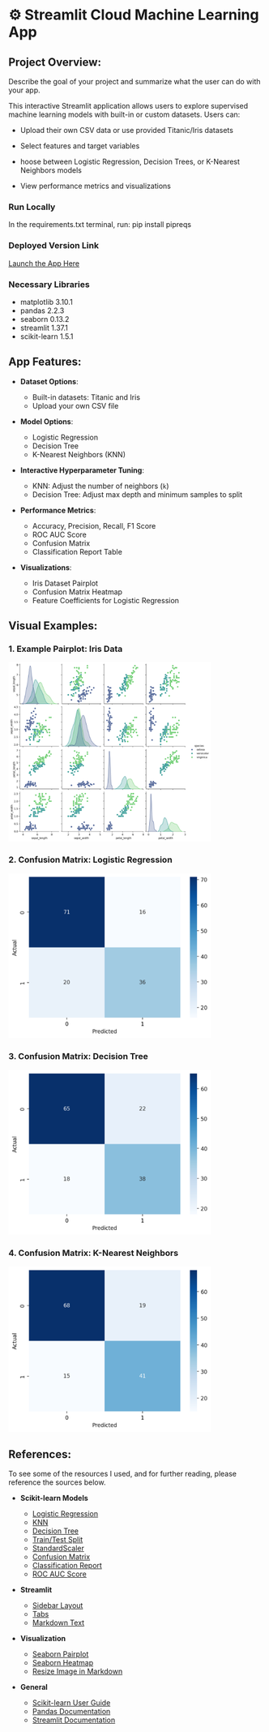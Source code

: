 #  ⚙️ Streamlit Cloud Machine Learning App

## Project Overview:

Describe the goal of your project and summarize what the user can do with your app.

This interactive Streamlit application allows users to explore supervised machine learning models with built-in or custom datasets. Users can:

- Upload their own CSV data or use provided Titanic/Iris datasets

- Select features and target variables

- hoose between Logistic Regression, Decision Trees, or K-Nearest Neighbors models

- View performance metrics and visualizations

### Run Locally
In the requirements.txt terminal, run: 
pip install pipreqs

### Deployed Version Link
[Launch the App Here](https://kunisaki-data-science-portfolio.streamlit.app/)

### Necessary Libraries
- matplotlib 3.10.1
- pandas 2.2.3
- seaborn 0.13.2
- streamlit 1.37.1
- scikit-learn 1.5.1

## App Features:

- **Dataset Options**:
  - Built-in datasets: Titanic and Iris
  - Upload your own CSV file

- **Model Options**:
  - Logistic Regression
  - Decision Tree
  - K-Nearest Neighbors (KNN)

- **Interactive Hyperparameter Tuning**:
  - KNN: Adjust the number of neighbors (`k`)
  - Decision Tree: Adjust max depth and minimum samples to split

- **Performance Metrics**:
  - Accuracy, Precision, Recall, F1 Score
  - ROC AUC Score 
  - Confusion Matrix
  - Classification Report Table

- **Visualizations**:
  - Iris Dataset Pairplot
  - Confusion Matrix Heatmap
  - Feature Coefficients for Logistic Regression

## Visual Examples:

### **1. Example Pairplot: Iris Data**
<img src="visualizations/iris_pairplot.png" alt="Confusion Matrix" width="400"/>

### **2. Confusion Matrix: Logistic Regression**
<img src="visualizations/logit_example.png" alt="Confusion Matrix" width="400"/>

### **3. Confusion Matrix: Decision Tree**
<img src="visualizations/tree_example.png" alt="Confusion Matrix" width="400"/>

### **4. Confusion Matrix: K-Nearest Neighbors**
<img src="visualizations/knn_example.png" alt="Confusion Matrix" width="400"/>

## References:

To see some of the resources I used, and for further reading, please reference the sources below.

- **Scikit-learn Models**
  - [Logistic Regression](https://scikit-learn.org/stable/modules/generated/sklearn.linear_model.LogisticRegression.html)
  - [KNN](https://scikit-learn.org/stable/modules/generated/sklearn.neighbors.KNeighborsClassifier.html)
  - [Decision Tree](https://scikit-learn.org/stable/modules/tree.html)
  - [Train/Test Split](https://scikit-learn.org/stable/modules/generated/sklearn.model_selection.train_test_split.html)
  - [StandardScaler](https://scikit-learn.org/stable/modules/generated/sklearn.preprocessing.StandardScaler.html)
  - [Confusion Matrix](https://scikit-learn.org/stable/modules/generated/sklearn.metrics.confusion_matrix.html)
  - [Classification Report](https://scikit-learn.org/stable/modules/generated/sklearn.metrics.classification_report.html)
  - [ROC AUC Score](https://scikit-learn.org/stable/modules/generated/sklearn.metrics.roc_auc_score.html)

- **Streamlit**
  - [Sidebar Layout](https://docs.streamlit.io/develop/api-reference/layout/st.sidebar)
  - [Tabs](https://docs.streamlit.io/develop/api-reference/layout/st.tabs)
  - [Markdown Text](https://docs.streamlit.io/develop/api-reference/text/st.markdown)

- **Visualization**
  - [Seaborn Pairplot](https://seaborn.pydata.org/generated/seaborn.pairplot.html)
  - [Seaborn Heatmap](https://seaborn.pydata.org/generated/seaborn.heatmap.html)
  - [Resize Image in Markdown](https://stackoverflow.com/questions/14675913/changing-image-size-in-markdown)

- **General**
  - [Scikit-learn User Guide](https://scikit-learn.org/stable/user_guide.html)
  - [Pandas Documentation](https://pandas.pydata.org/docs/)
  - [Streamlit Documentation](https://docs.streamlit.io/)


